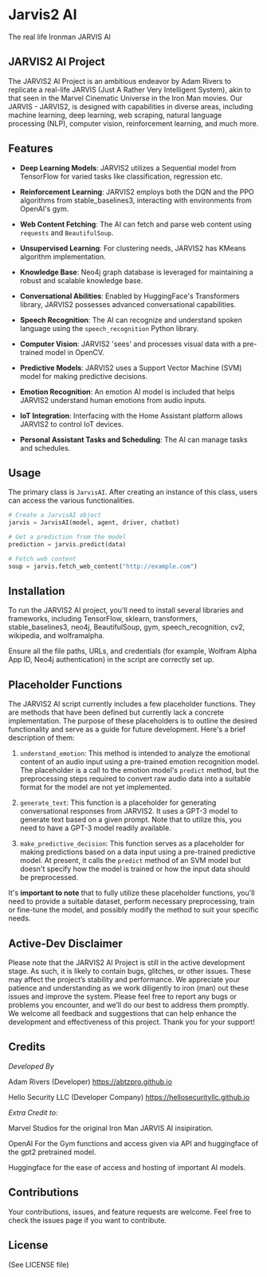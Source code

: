 # Jarvis2 AI
The real life Ironman JARVIS AI

## JARVIS2 AI Project

The JARVIS2 AI Project is an ambitious endeavor by Adam Rivers to replicate a real-life JARVIS (Just A Rather Very Intelligent System), akin to that seen in the Marvel Cinematic Universe in the Iron Man movies. Our JARVIS - JARVIS2, is designed with capabilities in diverse areas, including machine learning, deep learning, web scraping, natural language processing (NLP), computer vision, reinforcement learning, and much more.

## Features

- **Deep Learning Models**: JARVIS2 utilizes a Sequential model from TensorFlow for varied tasks like classification, regression etc.

- **Reinforcement Learning**: JARVIS2 employs both the DQN and the PPO algorithms from stable_baselines3, interacting with environments from OpenAI's gym.

- **Web Content Fetching**: The AI can fetch and parse web content using `requests` and `BeautifulSoup`.

- **Unsupervised Learning**: For clustering needs, JARVIS2 has KMeans algorithm implementation.

- **Knowledge Base**: Neo4j graph database is leveraged for maintaining a robust and scalable knowledge base.

- **Conversational Abilities**: Enabled by HuggingFace's Transformers library, JARVIS2 possesses advanced conversational capabilities.

- **Speech Recognition**: The AI can recognize and understand spoken language using the `speech_recognition` Python library.

- **Computer Vision**: JARVIS2 'sees' and processes visual data with a pre-trained model in OpenCV.

- **Predictive Models**: JARVIS2 uses a Support Vector Machine (SVM) model for making predictive decisions.

- **Emotion Recognition**: An emotion AI model is included that helps JARVIS2 understand human emotions from audio inputs.

- **IoT Integration**: Interfacing with the Home Assistant platform allows JARVIS2 to control IoT devices.

- **Personal Assistant Tasks and Scheduling**: The AI can manage tasks and schedules.

## Usage

The primary class is `JarvisAI`. After creating an instance of this class, users can access the various functionalities.

```python
# Create a JarvisAI object
jarvis = JarvisAI(model, agent, driver, chatbot)

# Get a prediction from the model
prediction = jarvis.predict(data)

# Fetch web content
soup = jarvis.fetch_web_content("http://example.com")
```

## Installation

To run the JARVIS2 AI project, you'll need to install several libraries and frameworks, including TensorFlow, sklearn, transformers, stable_baselines3, neo4j, BeautifulSoup, gym, speech_recognition, cv2, wikipedia, and wolframalpha. 

Ensure all the file paths, URLs, and credentials (for example, Wolfram Alpha App ID, Neo4j authentication) in the script are correctly set up.

## Placeholder Functions

The JARVIS2 AI script currently includes a few placeholder functions. They are methods that have been defined but currently lack a concrete implementation. The purpose of these placeholders is to outline the desired functionality and serve as a guide for future development. Here's a brief description of them:

1. `understand_emotion`: This method is intended to analyze the emotional content of an audio input using a pre-trained emotion recognition model. The placeholder is a call to the emotion model's `predict` method, but the preprocessing steps required to convert raw audio data into a suitable format for the model are not yet implemented.

2. `generate_text`: This function is a placeholder for generating conversational responses from JARVIS2. It uses a GPT-3 model to generate text based on a given prompt. Note that to utilize this, you need to have a GPT-3 model readily available.

3. `make_predictive_decision`: This function serves as a placeholder for making predictions based on a data input using a pre-trained predictive model. At present, it calls the `predict` method of an SVM model but doesn't specify how the model is trained or how the input data should be preprocessed.

It's **important to note** that to fully utilize these placeholder functions, you'll need to provide a suitable dataset, perform necessary preprocessing, train or fine-tune the model, and possibly modify the method to suit your specific needs.

## Active-Dev Disclaimer 
Please note that the JARVIS2 AI Project is still in the active development stage. As such, it is likely to contain bugs, glitches, or other issues. These may affect the project’s stability and performance. We appreciate your patience and understanding as we work diligently to iron (man) out these issues and improve the system. Please feel free to report any bugs or problems you encounter, and we’ll do our best to address them promptly. We welcome all feedback and suggestions that can help enhance the development and effectiveness of this project. Thank you for your support!

## Credits
*Developed By*

Adam Rivers 
(Developer)
https://abtzpro.github.io

Hello Security LLC 
(Developer Company)
https://hellosecurityllc.github.io

*Extra Credit to:*

Marvel Studios for the original Iron Man JARVIS AI insipiration.

OpenAI For the Gym functions and access given via API and huggingface of the gpt2 pretrained model. 

Huggingface for the ease of access and hosting of important AI models. 

## Contributions

Your contributions, issues, and feature requests are welcome. Feel free to check the issues page if you want to contribute.

## License

(See LICENSE file)
